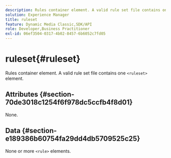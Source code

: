 ```yaml
---
description: Rules container element. A valid rule set file contains one <ruleset> element.
solution: Experience Manager
title: ruleset
feature: Dynamic Media Classic,SDK/API
role: Developer,Business Practitioner
exl-id: 06ef3504-0317-4b02-8457-6b6052c7fd05
---
```

# ruleset{#ruleset}

Rules container element. A valid rule set file contains one `<ruleset>` element.

## Attributes {#section-70de3018c1254f6f978dc5ccfb4f8d01}

None.

## Data {#section-e189386b60754fa29dd4db5709525c25}

None or more `<rule>` elements.
